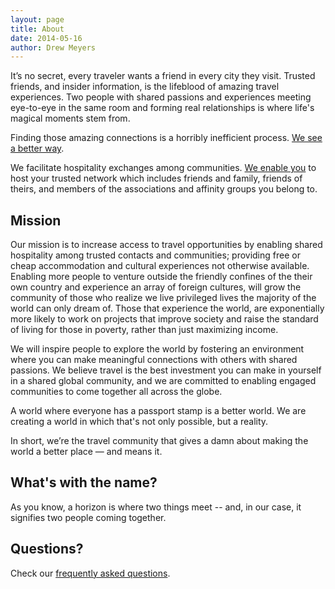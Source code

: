 ```yaml
---
layout: page
title: About
date: 2014-05-16
author: Drew Meyers
---
```

It’s no secret, every traveler wants a friend in every city they visit. Trusted friends, and insider information, is the lifeblood of amazing travel experiences. Two people with shared passions and experiences meeting eye-to-eye in the same room and forming real relationships is where life's magical moments stem from.

Finding those amazing connections is a horribly inefficient process. [We see a better way](/blog/what-horizon-dream/).

We facilitate hospitality exchanges among communities. <a href="/how-it-works">We enable you</a> to host your trusted network which includes friends and family, friends of theirs, and members of the associations and affinity groups you belong to.

## Mission

Our mission is to increase access to travel opportunities by enabling shared hospitality among trusted contacts and communities; providing free or cheap accommodation and cultural experiences not otherwise available. Enabling more people to venture outside the friendly confines of the their own country and experience an array of foreign cultures, will grow the community of those who realize we live privileged lives the majority of the world can only dream of. Those that experience the world, are exponentially more likely to work on projects that improve society and raise the standard of living for those in poverty, rather than just maximizing income.

We will inspire people to explore the world by fostering an environment where you can make meaningful connections with others with shared passions. We believe travel is the best investment you can make in yourself in a shared global community, and we are committed to enabling engaged communities to come together all across the globe.

A world where everyone has a passport stamp is a better world. We are creating a world in which that's not only possible, but a reality.

In short, we’re the travel community that gives a damn about making the world a better place — and means it.

## What's with the name?
 
As you know, a horizon is where two things meet -- and, in our case, it signifies two people coming together.

## Questions?

Check our [frequently asked questions](http://www.horizonapp.co/faq/).
